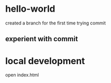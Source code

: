 # hello-world
created a branch for the first time
trying commit

## experient with commit 
# local development
open index.html 

